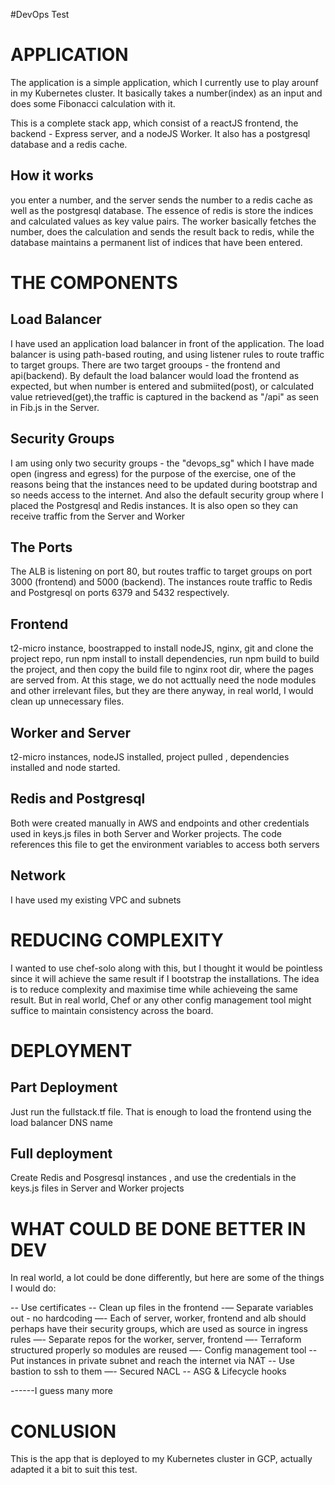 #DevOps Test

# APPLICATION

The application is a simple application, which I currently use to play arounf in my Kubernetes cluster.
It basically takes a number(index) as an input and does some Fibonacci calculation with it.

This is a complete stack app, which consist of a reactJS frontend, the backend - Express server, and a nodeJS Worker. It also has a postgresql database and a redis cache.

## How it works
you enter a number, and the server sends the number to a redis cache as well as the postgresql database. The essence of redis is store the indices and calculated values as key value pairs. The worker basically fetches the number, does the calculation and sends the result back to redis, while the database maintains a permanent list of indices that have been entered.

# THE COMPONENTS

## Load Balancer
I have used an application load balancer in front of the application. The load balancer is using path-based routing, and using listener rules to route traffic to target groups. There are two target grooups - the frontend and api(backend). By default the load balancer would load the frontend as expected, but when number is entered and submiited(post), or calculated value retrieved(get),the traffic is captured in the backend as "/api" as seen in Fib.js in the Server.

## Security Groups
I am using only two security groups - the "devops_sg" which I have made open (ingress and egress) for the purpose of the exercise, one of the reasons being that the instances need to be updated during bootstrap and so needs access to the internet. And also the default security group where I placed the Postgresql and Redis instances. It is also open so they can receive traffic from the Server and Worker

## The Ports
The ALB is listening on port 80, but routes traffic to target groups on port 3000 (frontend) and 5000 (backend). The instances route traffic to Redis and Postgresql on ports 6379 and 5432 respectively.

## Frontend
t2-micro instance, boostrapped to install nodeJS, nginx, git and clone the project repo, run npm install to install dependencies, run npm build to build the project, and then copy the build file to nginx root dir, where the pages are served from. At this stage, we do not acttually need the node modules and other irrelevant files, but they are there anyway, in real world, I would clean up unnecessary files.

## Worker and Server
t2-micro instances, nodeJS installed, project pulled , dependencies installed and node started.

## Redis and Postgresql
Both were created manually in AWS and endpoints and other credentials  used in keys.js files in both Server and Worker projects. The code references this file to get the environment variables to access both servers

## Network
I have used my existing VPC and subnets

# REDUCING COMPLEXITY

I wanted to use chef-solo along with this, but I thought it would be pointless since it will achieve the same result if I bootstrap the installations. The idea is to reduce complexity and maximise time while achieveing the same result. But in real world, Chef or any other config management tool might suffice to maintain consistency across the board.

# DEPLOYMENT

## Part Deployment
Just run the fullstack.tf file. That is enough to load the frontend using the load balancer DNS name
## Full deployment
Create Redis and Posgresql instances , and use the credentials in the keys.js files in Server and Worker projects


# WHAT COULD BE DONE BETTER IN DEV

In real world, a lot could be done differently, but here are some of the things I would do:

-- Use certificates
-- Clean up files in the frontend
-— Separate variables out - no hardcoding 
—- Each of server, worker, frontend and alb should perhaps have their security groups, which are used as source in ingress rules 
—- Separate repos for the worker, server, frontend
—- Terraform structured properly so modules are reused 
—- Config management tool
-- Put instances in private subnet and reach the internet via NAT
-- Use bastion to ssh to them
—- Secured NACL
-- ASG & Lifecycle hooks

------I guess many more 

# CONLUSION
This is the app that is deployed to my Kubernetes cluster in GCP, actually adapted it a bit to suit this test. 





